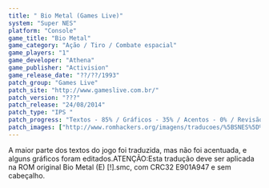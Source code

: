 ```yaml
---
title: " Bio Metal (Games Live)"
system: "Super NES"
platform: "Console"
game_title: "Bio Metal"
game_category: "Ação / Tiro / Combate espacial"
game_players: "1"
game_developer: "Athena"
game_publisher: "Activision"
game_release_date: "??/??/1993"
patch_group: "Games Live"
patch_site: "http://www.gameslive.com.br/"
patch_version: "???"
patch_release: "24/08/2014"
patch_type: "IPS "
patch_progress: "Textos - 85% / Gráficos - 35% / Acentos - 0% / Revisão - 100%"
patch_images: ["http://www.romhackers.org/imagens/traducoes/%5BSNES%5D%20Bio%20Metal%20-%20Games%20Live%20-%201.png","http://www.romhackers.org/imagens/traducoes/%5BSNES%5D%20Bio%20Metal%20-%20Games%20Live%20-%202.png","http://www.romhackers.org/imagens/traducoes/%5BSNES%5D%20Bio%20Metal%20-%20Games%20Live%20-%203.png"]
---
```

A maior parte dos textos do jogo foi traduzida, mas não foi acentuada, e alguns gráficos foram editados.ATENÇÃO:Esta tradução deve ser aplicada na ROM original Bio Metal (E) [!].smc, com CRC32 E901A947 e sem cabeçalho.